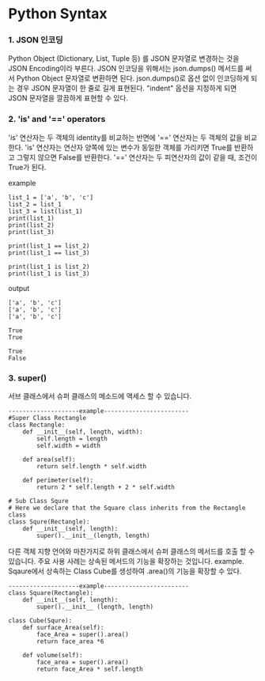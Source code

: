 Python Syntax
==================================
### 1. JSON 인코딩  

Python Object (Dictionary, List, Tuple 등) 를 JSON 문자열로 변경하는 것을 JSON Encoding이라 부른다.  JSON 인코딩을 위해서는 json.dumps() 메서드를 써서 Python Object 문자열로
변환하면 된다. json.dumps()로 옵션 없이 인코딩하게 되는 경우 JSON 문자열이 한 줄로 길게 표현된다. "indent" 옵션을 지정하게 되면 JSON 문자열을 깔끔하게 표현할 수 있다.


### 2. 'is' and '==' operators

'is' 연산자는 두 객체의 identity를 비교하는 반면에 '==' 연산자는 두 객체의 값을 비교한다. 'is' 연산자는 연산자 양쪽에 있는 변수가 동일한 객체를 가리키면 True를 반환하고 그렇지 않으면 
False를 반환한다.
'==' 연산자는 두 피연산자의 값이 같을 때, 조건이 True가 된다.
  
example
```
list_1 = ['a', 'b', 'c']
list_2 = list_1
list_3 = list(list_1)
print(list_1)
print(list_2)
print(list_3)
 
print(list_1 == list_2)
print(list_1 == list_3)
 
print(list_1 is list_2)
print(list_1 is list_3)
```
output
```
['a', 'b', 'c']
['a', 'b', 'c']
['a', 'b', 'c']
 
True
True
 
True
False
```

### 3. super()

서브 클래스에서 슈퍼 클래스의 메소드에 액세스 할 수 있습니다.

```
--------------------example------------------------
#Super Class Rectangle
class Rectangle:
    def __init__(self, length, width):
        self.length = length
        self.width = width
    
    def area(self):
        return self.length * self.width
        
    def perimeter(self):
        return 2 * self.length + 2 * self.width

# Sub Class Squre
# Here we declare that the Square class inherits from the Rectangle class
class Squre(Rectangle):
    def __init__(self, length):
        super().__init__(length, length)
```
  
다른 객체 지향 언어와 마찬가지로 하위 클래스에서 슈퍼 클래스의 메서드를 호출 할 수 있습니다. 주요 사용 사례는 상속된 메서드의 기능을 확장하는 것입니다.
example. Sqaure에서 상속하는 Class Cube를 생성하여 .area()의 기능을 확장할 수 있다.
```
--------------------example------------------------
class Square(Rectangle):
    def __init__(self, length):
        super().__init__ (length, length)
        
class Cube(Squre):
    def surface_Area(self):
        face_Area = super().area()
        return face_area *6
        
    def volume(self):
        face_area = super().area()
        return face_Area * self.length
```
